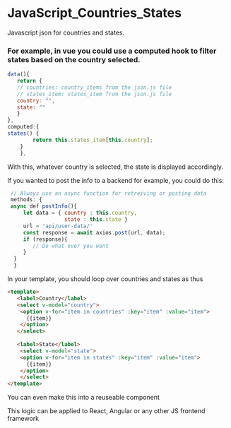 # JavaScript_Countries_States
Javascript json for countries and states.
### For example, in vue you could use a computed hook to filter states based on the country selected.

```javascript
data(){
   return { 
   // countries: country_items from the json.js file
   // states_item: states_item from the json.js file
   country: "",
   state: ""     
   }
},
computed:{
states() {
        return this.states_item[this.country];
    }
    },
```

With this, whatever country is selected, the state is displayed accordingly.

If you wanted to post the info to a backend for example, you could do this:
```javascript
 // Always use an async function for retreiving or posting data 
 methods: {
 async def postInfo(){
     let data = { country : this.country,
                  state : this.state }
     url = 'api/user-data/'
     const response = await axios.post(url, data);
     if (response){
        // Do what ever you want  
     }
  }
  }
```
In your template, you should loop over countries and states as thus

```html
<template>
   <label>Country</label>
   <select v-model="country">
    <option v-for="item in countries" :key="item" :value="item">
      {{item}}
    </option>
   </select>
   
   <label>State</label> 
    <select v-model="state">
    <option v-for="item in states" :key="item" :value="item">
      {{item}}
    </option>
    </select>
</template>

```
You can even make this into a reuseable component

This logic can be applied to React, Angular or any other JS frontend framework




